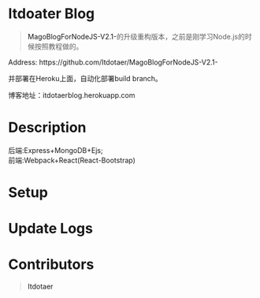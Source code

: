 # Itdoater Blog

><a herf="https://github.com/Itdotaer/MagoBlogForNodeJS-V2.1-">MagoBlogForNodeJS-V2.1-</a>的升级重构版本，之前是刚学习Node.js的时候按照教程做的。
<p>Address: https://github.com/Itdotaer/MagoBlogForNodeJS-V2.1-</p>

并部署在Heroku上面，自动化部署build branch。

博客地址：itdotaerblog.herokuapp.com


# Description
后端:Express+MongoDB+Ejs;</br>
前端:Webpack+React(React-Bootstrap)

# Setup

# Update Logs

# Contributors

><a herf="https://github.com/Itdotaer">Itdotaer</a>
